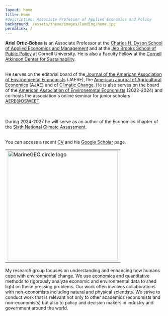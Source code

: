 ```yaml
---
layout: home
title: Home
#description: Associate Professor of Applied Economics and Policy
background: /assets/theme/images/landing/home.jpg
permalink: /
---
```



<!--
THIS IS A COMMENT
- To have two columns, use an html table to emulate a table with two columns

- This is how embeed links in a html code
<a href="https://dyson.cornell.edu" target="_blank">Charles H. Dyson School of Applied Economics and Management</a>

<br/> is just space between paragraphs in html
-->


<table>
<tr>
<td>
    <img src="/assets/theme/images/landing/aob2.jpg" alt="MarineGEO circle logo" style="width: 350px"/>
</td>

**Ariel Ortiz-Bobea** is an Associate Professor at the  <a href="https://dyson.cornell.edu" target="_blank">Charles H. Dyson School of Applied Economics and Management</a> and at the <a href="https://publicpolicy.cornell.edu" target="_blank">Jeb Brooks School of Public Policy</a> at Cornell University. He is also a Faculty Fellow at the <a href="https://www.atkinson.cornell.edu" target="_blank">Cornell Atkinson Center for Sustainability</a>.
<br/><br/>

He serves on the editorial board of the[ Journal of the American Association of Environmental Economists](https://www.journals.uchicago.edu/journals/jaere/board) (JAERE), the [American Journal of Agricultural Economics](https://onlinelibrary.wiley.com/page/journal/14678276/homepage/editorial-board) (AJAE) and of [Climatic Change](https://link.springer.com/journal/10584/editorial-board). He is also serves on the board of the [American Association of Environemntal Economists](https://www.aere.org/board-of-directors) (2022-2024) and co-hosts the association's online seminar for junior scholars [AERE@OSWEET](https://aere.memberclicks.net/osweet-paper-sessions).

<br/><br/>
During 2024-2027 he will serve as an author of the Economics chapter of the [Sixth National Climate Assessment](https://www.globalchange.gov/nca6).
<br/><br/>

You can access a recent <a href="/assets/theme/cv.pdf" target="_blank">CV</a> and his <a href="https://scholar.google.com/citations?user=kEZ0ezkAAAAJ&hl=en" target="_blank">Google Scholar</a> page.
</td>
</tr>
</table>

My research group focuses on understanding and enhancing how humans cope with environmental change. We use economics and quantitative methods to rigorously analyze economic and environmental data to shed light on these pressing problems. Our work often involves collaborations with non-economists including natural and physical scientists. We strive to conduct work that is relevant not only to other academics (economists and non-economists) but also to policy and decision makers in industry and government around the world.
